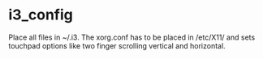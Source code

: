 # i3_config
Place all files in ~/.i3. The xorg.conf has to be placed in /etc/X11/ and sets touchpad options like two finger scrolling vertical and horizontal.
